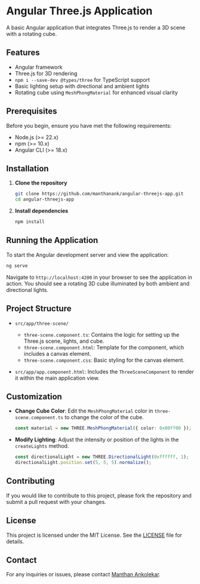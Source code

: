 # Angular Three.js Application

A basic Angular application that integrates Three.js to render a 3D scene with a rotating cube.

## Features

- Angular framework
- Three.js for 3D rendering
- `npm i --save-dev @types/three` for TypeScript support
- Basic lighting setup with directional and ambient lights
- Rotating cube using `MeshPhongMaterial` for enhanced visual clarity

## Prerequisites

Before you begin, ensure you have met the following requirements:

- Node.js (>= 22.x)
- npm (>= 10.x)
- Angular CLI (>= 18.x)

## Installation

1. **Clone the repository**

   ```bash
   git clone https://github.com/manthanank/angular-threejs-app.git
   cd angular-threejs-app
   ```

2. **Install dependencies**

   ```bash
   npm install
   ```

## Running the Application

To start the Angular development server and view the application:

```bash
ng serve
```

Navigate to `http://localhost:4200` in your browser to see the application in action. You should see a rotating 3D cube illuminated by both ambient and directional lights.

## Project Structure

- `src/app/three-scene/`
  - `three-scene.component.ts`: Contains the logic for setting up the Three.js scene, lights, and cube.
  - `three-scene.component.html`: Template for the component, which includes a canvas element.
  - `three-scene.component.css`: Basic styling for the canvas element.
  
- `src/app/app.component.html`: Includes the `ThreeSceneComponent` to render it within the main application view.

## Customization

- **Change Cube Color**: Edit the `MeshPhongMaterial` color in `three-scene.component.ts` to change the color of the cube.
  
  ```typescript
  const material = new THREE.MeshPhongMaterial({ color: 0x00ff00 });
  ```

- **Modify Lighting**: Adjust the intensity or position of the lights in the `createLights` method.

  ```typescript
  const directionalLight = new THREE.DirectionalLight(0xffffff, 1);
  directionalLight.position.set(5, 5, 5).normalize();
  ```

## Contributing

If you would like to contribute to this project, please fork the repository and submit a pull request with your changes.

## License

This project is licensed under the MIT License. See the [LICENSE](LICENSE) file for details.

## Contact

For any inquiries or issues, please contact [Manthan Ankolekar](mailto:manthan.ank46@gmail.com).
